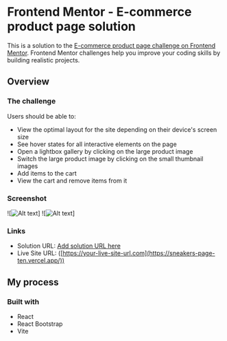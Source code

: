 # Frontend Mentor - E-commerce product page solution

This is a solution to the [E-commerce product page challenge on Frontend Mentor](https://www.frontendmentor.io/challenges/ecommerce-product-page-UPsZ9MJp6). Frontend Mentor challenges help you improve your coding skills by building realistic projects.

## Overview

### The challenge

Users should be able to:

- View the optimal layout for the site depending on their device's screen size
- See hover states for all interactive elements on the page
- Open a lightbox gallery by clicking on the large product image
- Switch the large product image by clicking on the small thumbnail images
- Add items to the cart
- View the cart and remove items from it

### Screenshot

![![Alt text](<sneakers 1.JPG>)]
![![Alt text](cart2.JPG)]

### Links

- Solution URL: [Add solution URL here](https://your-solution-url.com)
- Live Site URL: ([https://your-live-site-url.com](https://sneakers-page-ten.vercel.app/))

## My process

### Built with

- React
- React Bootstrap
- Vite
